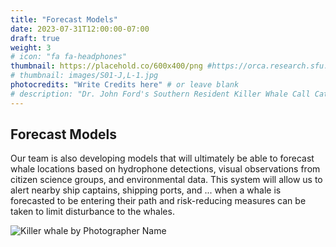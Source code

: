 ```yaml
---
title: "Forecast Models"
date: 2023-07-31T12:00:00-07:00
draft: true
weight: 3
# icon: "fa fa-headphones"
thumbnail: https://placehold.co/600x400/png #https://orca.research.sfu.ca/catalogue/home-media/S01-J,L-1.jpg
# thumbnail: images/S01-J,L-1.jpg
photocredits: "Write Credits here" # or leave blank
# description: "Dr. John Ford's Southern Resident Killer Whale Call Catalogue"
---
```


## Forecast Models

Our team is also developing models that will ultimately be able to forecast whale locations based on hydrophone detections, visual observations from citizen science groups, and environmental data. This system will allow us to alert nearby ship captains, shipping ports, and ... when a whale is forecasted to be entering their path and risk-reducing measures can be taken to limit disturbance to the whales.

![Killer whale by Photographer Name](/images/credit&cropped_rainblow_whale.JPG)
